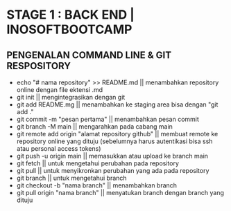 # STAGE 1 : BACK END | INOSOFTBOOTCAMP
## PENGENALAN COMMAND LINE & GIT RESPOSITORY
- echo "# nama repository" >> README.md || menambahkan repository online dengan file ektensi .md
- git init || mengintegrasikan dengan git
- git add README.mg || menambahkan ke staging area bisa dengan "git add ."
- git commit -m "pesan pertama" || menambahkan pesan commit
- git branch -M main || mengarahkan pada cabang main
- git remote add origin "alamat repository github" || membuat remote ke repository online yang dituju (sebelumnya harus autentikasi bisa ssh atau personal access tokens)
- git push -u origin main || memasukkan atau upload ke branch main
- git fetch || untuk mengetahui perubahan pada repository
- git pull || untuk menyikronkan perubahan yang ada pada repository
- git branch || untuk mengetahui branch
- git checkout -b "nama branch" || menambahkan branch
- git pull origin "nama branch" || menyatukan branch dengan branch yang dituju